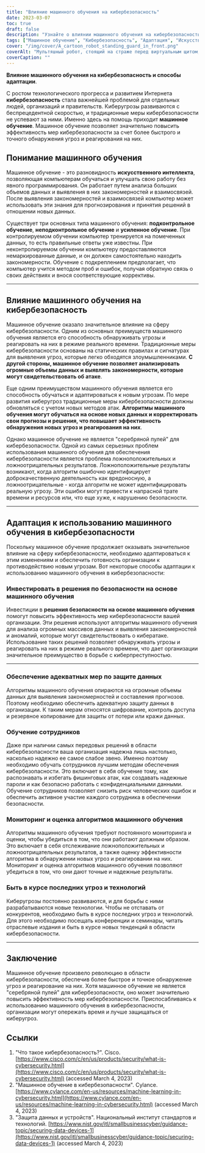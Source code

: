 ```yaml
---
title: "Влияние машинного обучения на кибербезопасность"
date: 2023-03-07
toc: true
draft: false
description: "Узнайте о влиянии машинного обучения на кибербезопасность и о том, как к нему адаптироваться."
tags: ["Машинное обучение", "Кибербезопасность", "Адаптация", "Искусственный интеллект", "Обнаружение угроз", "Защита информации", "В режиме реального времени", "Контролируемое обучение", "Неконтролируемое обучение", "Обучение с применением подкрепления", "Ложные срабатывания", "Ложные отрицательные результаты", "Обучение сотрудников", "Решения в области безопасности", "Аналитика данных", "Сетевая безопасность", "Облачная безопасность", "Распознавание образов", "Обнаружение аномалий", "Киберугрозы"]
cover: "/img/cover/A_cartoon_robot_standing_guard_in_front.png"
coverAlt: "Мультяшный робот, стоящий на страже перед виртуальным щитом, символизирует использование машинного обучения в кибербезопасности."
coverCaption: ""
---
```


**Влияние машинного обучения на кибербезопасность и способы адаптации**.

С ростом технологического прогресса и развитием Интернета **кибербезопасность** стала важнейшей проблемой для отдельных людей, организаций и правительств. Киберугрозы развиваются с беспрецедентной скоростью, и традиционные меры кибербезопасности не успевают за ними. Именно здесь на помощь приходит **машинное обучение**. Машинное обучение позволяет значительно повысить эффективность мер кибербезопасности за счет более быстрого и точного обнаружения угроз и реагирования на них.

## Понимание машинного обучения

Машинное обучение - это разновидность **искусственного интеллекта**, позволяющая компьютерам обучаться и улучшать свою работу без явного программирования. Он работает путем анализа больших объемов данных и выявления в них закономерностей и взаимосвязей. После выявления закономерностей и взаимосвязей компьютер может использовать эти знания для прогнозирования и принятия решений в отношении новых данных.

Существует три основных типа машинного обучения: **подконтрольное обучение**, **неподконтрольное обучение** и **усиленное обучение**. При контролируемом обучении компьютер тренируется на помеченных данных, то есть правильные ответы уже известны. При неконтролируемом обучении компьютеру предоставляются немаркированные данные, и он должен самостоятельно находить закономерности. Обучение с подкреплением предполагает, что компьютер учится методом проб и ошибок, получая обратную связь о своих действиях и внося соответствующие коррективы.

______

## Влияние машинного обучения на кибербезопасность

Машинное обучение оказало значительное влияние на сферу кибербезопасности. Одним из основных преимуществ машинного обучения является его способность обнаруживать угрозы и реагировать на них в режиме реального времени. Традиционные меры кибербезопасности основаны на статических правилах и сигнатурах для выявления угроз, которые легко обходятся злоумышленниками. **С другой стороны, машинное обучение позволяет анализировать огромные объемы данных и выявлять закономерности, которые могут свидетельствовать об атаке**.

Еще одним преимуществом машинного обучения является его способность обучаться и адаптироваться к новым угрозам. По мере развития киберугроз традиционные меры кибербезопасности должны обновляться с учетом новых методов атак. **Алгоритмы машинного обучения могут обучаться на основе новых данных и корректировать свои прогнозы и решения, что повышает эффективность обнаружения новых угроз и реагирования на них**.

Однако машинное обучение не является "серебряной пулей" для кибербезопасности. Одной из самых серьезных проблем использования машинного обучения для обеспечения кибербезопасности является проблема ложноположительных и ложноотрицательных результатов. Ложноположительные результаты возникают, когда алгоритм ошибочно идентифицирует доброкачественную деятельность как вредоносную, а ложноотрицательные - когда алгоритм не может идентифицировать реальную угрозу. Эти ошибки могут привести к напрасной трате времени и ресурсов или, что еще хуже, к нарушению безопасности.

______

## Адаптация к использованию машинного обучения в кибербезопасности

Поскольку машинное обучение продолжает оказывать значительное влияние на сферу кибербезопасности, необходимо адаптироваться к этим изменениям и обеспечить готовность организации к противодействию новым угрозам. Вот некоторые способы адаптации к использованию машинного обучения в кибербезопасности:

### Инвестировать в решения по безопасности на основе машинного обучения

Инвестиции в **решения безопасности на основе машинного обучения** помогут повысить эффективность мер кибербезопасности вашей организации. Эти решения используют алгоритмы машинного обучения для анализа огромных массивов данных и выявления закономерностей и аномалий, которые могут свидетельствовать о кибератаке. Использование таких решений позволяет обнаруживать угрозы и реагировать на них в режиме реального времени, что дает организации значительное преимущество в борьбе с киберпреступностью.

______

### Обеспечение адекватных мер по защите данных

Алгоритмы машинного обучения опираются на огромные объемы данных для выявления закономерностей и составления прогнозов. Поэтому необходимо обеспечить адекватную защиту данных в организации. К таким мерам относятся шифрование, контроль доступа и резервное копирование для защиты от потери или кражи данных.

### Обучение сотрудников

Даже при наличии самых передовых решений в области кибербезопасности ваша организация надежна лишь настолько, насколько надежно ее самое слабое звено. Именно поэтому необходимо обучать сотрудников лучшим методам обеспечения кибербезопасности. Это включает в себя обучение тому, как распознавать и избегать фишинговых атак, как создавать надежные пароли и как безопасно работать с конфиденциальными данными. Обучение сотрудников позволяет снизить риск человеческих ошибок и обеспечить активное участие каждого сотрудника в обеспечении безопасности.

### Мониторинг и оценка алгоритмов машинного обучения

Алгоритмы машинного обучения требуют постоянного мониторинга и оценки, чтобы убедиться в том, что они работают должным образом. Это включает в себя отслеживание ложноположительных и ложноотрицательных результатов, а также оценку эффективности алгоритма в обнаружении новых угроз и реагировании на них. Мониторинг и оценка алгоритмов машинного обучения позволяют убедиться в том, что они дают точные и надежные результаты.

### Быть в курсе последних угроз и технологий

Киберугрозы постоянно развиваются, и для борьбы с ними разрабатываются новые технологии. Чтобы не отставать от конкурентов, необходимо быть в курсе последних угроз и технологий. Для этого необходимо посещать конференции и семинары, читать отраслевые издания и быть в курсе новых тенденций в области кибербезопасности.

______

## Заключение

Машинное обучение произвело революцию в области кибербезопасности, обеспечив более быстрое и точное обнаружение угроз и реагирование на них. Хотя машинное обучение не является "серебряной пулей" для кибербезопасности, оно может значительно повысить эффективность мер кибербезопасности. Приспосабливаясь к использованию машинного обучения в кибербезопасности, организации могут опережать время и лучше защищаться от киберугроз.

## Ссылки

1. "Что такое кибербезопасность?". Cisco. [https://www.cisco.com/c/en/us/products/security/what-is-cybersecurity.html](https://www.cisco.com/c/en/us/products/security/what-is-cybersecurity.html) (accessed March 4, 2023)
2. "Машинное обучение в кибербезопасности". Cylance. [https://www.cylance.com/en-us/resources/machine-learning-in-cybersecurity.html](https://www.cylance.com/en-us/resources/machine-learning-in-cybersecurity.html) (accessed March 4, 2023)
3.  "Защита данных и устройств". Национальный институт стандартов и технологий. [https://www.nist.gov/itl/smallbusinesscyber/guidance-topic/securing-data-devices-1](https://www.nist.gov/itl/smallbusinesscyber/guidance-topic/securing-data-devices-1) (accessed March 4, 2023)
